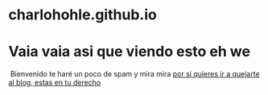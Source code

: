 # charlohohle.github.io
 <h1> Vaia vaia asi que viendo esto eh we </h1>
<img src="https://img.buzzfeed.com/buzzfeed-static/static/2016-03/16/17/enhanced/webdr07/enhanced-6456-1458165417-2.jpg?downsize=700:*&output-format=auto&output-quality=auto" alt="" />
 Bienvenido te haré un poco de spam y mira mira <a href="https://charloshohle.wordpress.com/"> por si quieres ir a quejarte al blog, estas en tu derecho </a> 

